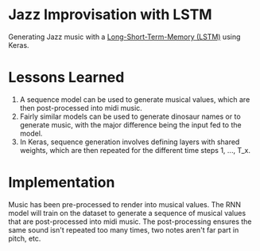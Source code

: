 # Jazz Improvisation with LSTM

Generating Jazz music with a [Long-Short-Term-Memory (LSTM)](https://en.wikipedia.org/wiki/Long_short-term_memory) using Keras.

# Lessons Learned
1. A sequence model can be used to generate musical values, which are then post-processed into midi music.  
2. Fairly similar models can be used to generate dinosaur names or to generate music, with the major difference being the input fed to the model.  
3. In Keras, sequence generation involves defining layers with shared weights, which are then repeated for the different time steps 1, ..., T_x.  

# Implementation  
Music has been pre-processed to render into musical values. The RNN model will train on the dataset to generate a sequence of musical values that are post-processed into midi music. The post-processing ensures the same sound isn't repeated too many times, two notes aren't far part in pitch, etc.


